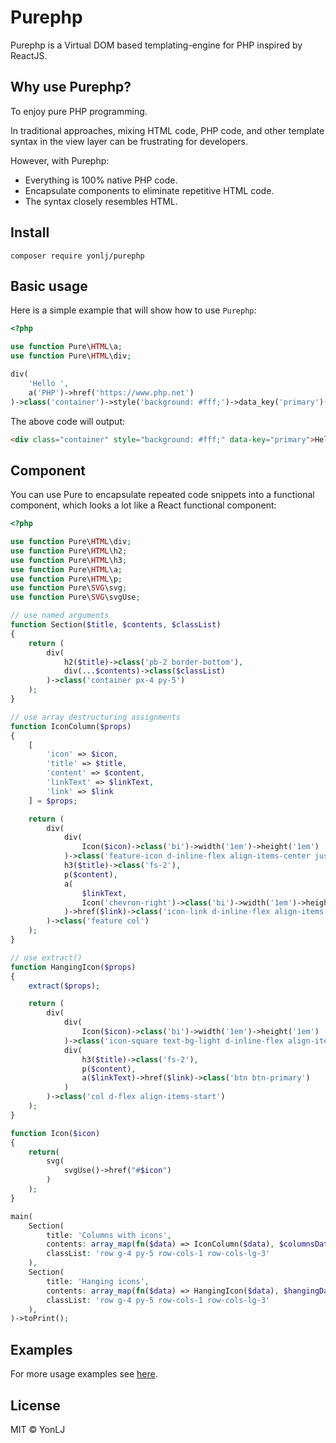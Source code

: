 # Purephp

Purephp is a Virtual DOM based templating-engine for PHP inspired by ReactJS.

## Why use Purephp?

To enjoy pure PHP programming.

In traditional approaches, mixing HTML code, PHP code, and other template syntax in the view layer can be frustrating for developers.

However, with Purephp:
+ Everything is 100% native PHP code.
+ Encapsulate components to eliminate repetitive HTML code.
+ The syntax closely resembles HTML.

## Install

`composer require yonlj/purephp`

## Basic usage

Here is a simple example that will show how to use `Purephp`:

```php
<?php

use function Pure\HTML\a;
use function Pure\HTML\div;

div(
    'Hello ',
    a('PHP')->href('https://www.php.net')
)->class('container')->style('background: #fff;')->data_key('primary')->toPrint();
```

The above code will output:

```html
<div class="container" style="background: #fff;" data-key="primary">Hello <a href="https://www.php.net">PHP</a></div>
```

## Component

You can use Pure to encapsulate repeated code snippets into a functional component, which looks a lot like a React functional component:

```php
<?php

use function Pure\HTML\div;
use function Pure\HTML\h2;
use function Pure\HTML\h3;
use function Pure\HTML\a;
use function Pure\HTML\p;
use function Pure\SVG\svg;
use function Pure\SVG\svgUse;

// use named arguments
function Section($title, $contents, $classList)
{
    return (
        div(
            h2($title)->class('pb-2 border-bottom'),
            div(...$contents)->class($classList)
        )->class('container px-4 py-5')
    );
}

// use array destructuring assignments
function IconColumn($props)
{
    [
        'icon' => $icon,
        'title' => $title,
        'content' => $content,
        'linkText' => $linkText,
        'link' => $link
    ] = $props;

    return (
        div(
            div(
                Icon($icon)->class('bi')->width('1em')->height('1em')
            )->class('feature-icon d-inline-flex align-items-center justify-content-center text-bg-primary bg-gradient fs-2 mb-3'),
            h3($title)->class('fs-2'),
            p($content),
            a(
                $linkText,
                Icon('chevron-right')->class('bi')->width('1em')->height('1em'),
            )->href($link)->class('icon-link d-inline-flex align-items-center')
        )->class('feature col')
    );
}

// use extract()
function HangingIcon($props)
{
    extract($props);

    return (
        div(
            div(
                Icon($icon)->class('bi')->width('1em')->height('1em')
            )->class('icon-square text-bg-light d-inline-flex align-items-center justify-content-center fs-4 flex-shrink-0 me-3'),
            div(
                h3($title)->class('fs-2'),
                p($content),
                a($linkText)->href($link)->class('btn btn-primary')
            )
        )->class('col d-flex align-items-start')
    );
}

function Icon($icon)
{
    return(
        svg(
            svgUse()->href("#$icon")
        )
    );
}

main(
    Section(
        title: 'Columns with icons',
        contents: array_map(fn($data) => IconColumn($data), $columnsData),
        classList: 'row g-4 py-5 row-cols-1 row-cols-lg-3'
    ),
    Section(
        title: 'Hanging icons',
        contents: array_map(fn($data) => HangingIcon($data), $hangingData),
        classList: 'row g-4 py-5 row-cols-1 row-cols-lg-3'
    ),
)->toPrint();
```

## Examples

For more usage examples see [here](https://github.com/YonLJ/purephp/tree/master/examples).

## License

MIT © YonLJ
